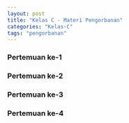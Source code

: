 ```yaml
---
layout: post
title: "Kelas C - Materi Pengorbanan"
categories: "Kelas-C"
tags: "pengorbanan"
---
```


### Pertemuan ke-1

### Pertemuan ke-2

### Pertemuan ke-3

### Pertemuan ke-4